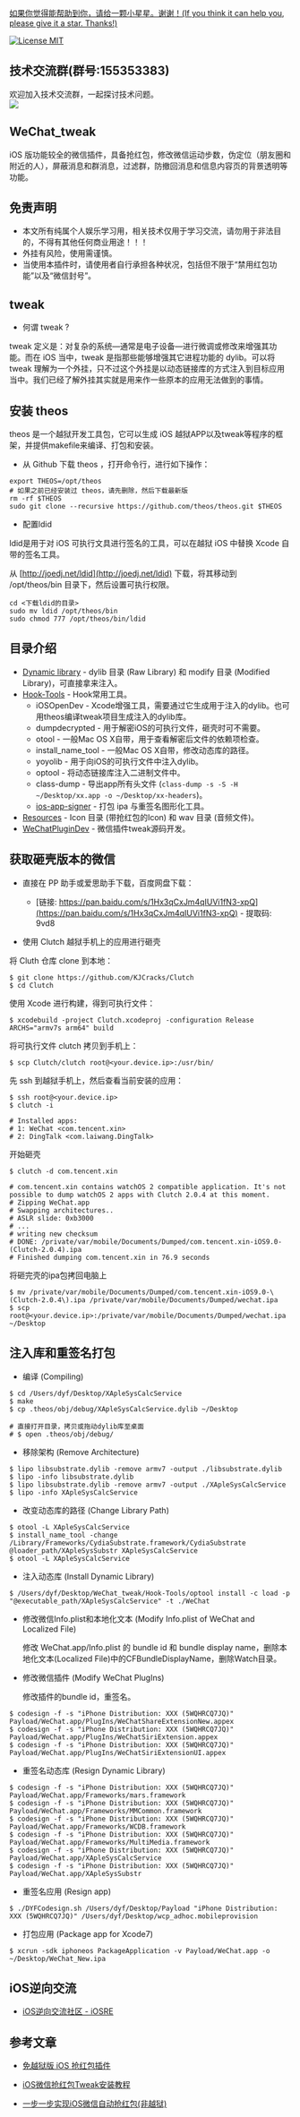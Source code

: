 [如果你觉得能帮助到你，请给一颗小星星。谢谢！(If you think it can help you, please give it a star. Thanks!)](https://github.com/dgynfi/WeChat_tweak)

[![License MIT](https://img.shields.io/badge/license-MIT-green.svg?style=flat)](LICENSE)&nbsp;

## 技术交流群(群号:155353383) 

欢迎加入技术交流群，一起探讨技术问题。<br />
![](https://github.com/dgynfi/WeChat_tweak/raw/master/images/qq155353383.jpg)

## WeChat_tweak

 iOS 版功能较全的微信插件，具备抢红包，修改微信运动步数，伪定位（朋友圈和附近的人），屏蔽消息和群消息，过滤群，防撤回消息和信息内容页的背景透明等功能。

## 免责声明

- 本文所有纯属个人娱乐学习用，相关技术仅用于学习交流，请勿用于非法目的，不得有其他任何商业用途！！！
- 外挂有风险，使用需谨慎。
- 当使用本插件时，请使用者自行承担各种状况，包括但不限于“禁用红包功能”以及“微信封号”。

## tweak

- 何谓 tweak ?

tweak 定义是：对复杂的系统—通常是电子设备—进行微调或修改来增强其功能。而在 iOS 当中，tweak 是指那些能够增强其它进程功能的 dylib。可以将 tweak 理解为一个外挂，只不过这个外挂是以动态链接库的方式注入到目标应用当中。我们已经了解外挂其实就是用来作一些原本的应用无法做到的事情。

## 安装 theos

theos 是一个越狱开发工具包，它可以生成 iOS 越狱APP以及tweak等程序的框架，并提供makefile来编译、打包和安装。

- 从 Github 下载 theos ，打开命令行，进行如下操作：
```
export THEOS=/opt/theos
# 如果之前已经安装过 theos，请先删除，然后下载最新版
rm -rf $THEOS
sudo git clone --recursive https://github.com/theos/theos.git $THEOS
```

- 配置ldid

ldid是用于对 iOS 可执行文具进行签名的工具，可以在越狱 iOS 中替换 Xcode 自带的签名工具。

从 [http://joedj.net/ldid](http://joedj.net/ldid) 下载，将其移动到 /opt/theos/bin 目录下，然后设置可执行权限。
```
cd <下载ldid的目录>
sudo mv ldid /opt/theos/bin
sudo chmod 777 /opt/theos/bin/ldid
```

## 目录介绍

- [Dynamic library](Dynamic%20library) - dylib 目录 (Raw Library) 和 modify 目录 (Modified Library)，可直接拿来注入。
- [Hook-Tools](Hook-Tools) - Hook常用工具。
    - iOSOpenDev - Xcode增强工具，需要通过它生成用于注入的dylib。也可用theos编译tweak项目生成注入的dylib库。
    - dumpdecrypted - 用于解密iOS的可执行文件，砸壳时可不需要。
    - otool - 一般Mac OS X自带，用于查看解密后文件的依赖项检查。
    - install_name_tool - 一般Mac OS X自带，修改动态库的路径。
    - yoyolib - 用于向iOS的可执行文件中注入dylib。
    - optool - 将动态链接库注入二进制文件中。
    - class-dump - 导出app所有头文件 (`class-dump -s -S -H ~/Desktop/xx.app -o ~/Desktop/xx-headers`)。
    - [ios-app-signer](https://github.com/dgynfi/OpenSource#Mac) - 打包 ipa 与重签名图形化工具。
- [Resources](Resources) - Icon 目录 (带抢红包的Icon) 和 wav 目录 (音频文件)。
- [WeChatPluginDev](WeChatPluginDev) - 微信插件tweak源码开发。

## 获取砸壳版本的微信

- 直接在 PP 助手或爱思助手下载，百度网盘下载：

    - [链接: https://pan.baidu.com/s/1Hx3qCxJm4qIUVi1fN3-xpQ](https://pan.baidu.com/s/1Hx3qCxJm4qIUVi1fN3-xpQ) - 提取码: 9vd8

- 使用 Clutch 越狱手机上的应用进行砸壳

将 Cluth 仓库 clone 到本地：
```
$ git clone https://github.com/KJCracks/Clutch
$ cd Clutch
```

使用 Xcode 进行构建，得到可执行文件：
```
$ xcodebuild -project Clutch.xcodeproj -configuration Release ARCHS="armv7s arm64" build
```

将可执行文件 clutch 拷贝到手机上：
```
$ scp Clutch/clutch root@<your.device.ip>:/usr/bin/
```

先 ssh 到越狱手机上，然后查看当前安装的应用：
```
$ ssh root@<your.device.ip>
$ clutch -i

# Installed apps:
# 1: WeChat <com.tencent.xin>
# 2: DingTalk <com.laiwang.DingTalk>
```

开始砸壳
```
$ clutch -d com.tencent.xin

# com.tencent.xin contains watchOS 2 compatible application. It's not possible to dump watchOS 2 apps with Clutch 2.0.4 at this moment.
# Zipping WeChat.app
# Swapping architectures..
# ASLR slide: 0xb3000
# ...
# writing new checksum
# DONE: /private/var/mobile/Documents/Dumped/com.tencent.xin-iOS9.0-(Clutch-2.0.4).ipa
# Finished dumping com.tencent.xin in 76.9 seconds
```

将砸完壳的ipa包拷回电脑上
```
$ mv /private/var/mobile/Documents/Dumped/com.tencent.xin-iOS9.0-\(Clutch-2.0.4\).ipa /private/var/mobile/Documents/Dumped/wechat.ipa
$ scp root@<your.device.ip>:/private/var/mobile/Documents/Dumped/wechat.ipa ~/Desktop
```

## 注入库和重签名打包

- 编译 (Compiling)

```
$ cd /Users/dyf/Desktop/XApleSysCalcService
$ make
$ cp .theos/obj/debug/XApleSysCalcService.dylib ~/Desktop 

# 直接打开目录，拷贝或拖动dylib库至桌面
# $ open .theos/obj/debug/
```

- 移除架构 (Remove Architecture) 

```
$ lipo libsubstrate.dylib -remove armv7 -output ./libsubstrate.dylib
$ lipo -info libsubstrate.dylib
$ lipo libsubstrate.dylib -remove armv7 -output ./XApleSysCalcService
$ lipo -info XApleSysCalcService
```

- 改变动态库的路径 (Change Library Path)

```
$ otool -L XApleSysCalcService
$ install_name_tool -change /Library/Frameworks/CydiaSubstrate.framework/CydiaSubstrate @loader_path/XApleSysSubstr XApleSysCalcService
$ otool -L XApleSysCalcService
```

- 注入动态库 (Install Dynamic Library)

```
$ /Users/dyf/Desktop/WeChat_tweak/Hook-Tools/optool install -c load -p "@executable_path/XApleSysCalcService" -t ./WeChat
```

- 修改微信Info.plist和本地化文本 (Modify Info.plist of WeChat and Localized File)

    修改 WeChat.app/Info.plist 的 bundle id 和 bundle display name，删除本地化文本(Localized File)中的CFBundleDisplayName，删除Watch目录。
 
- 修改微信插件 (Modify WeChat PlugIns)

    修改插件的bundle id，重签名。

```
$ codesign -f -s "iPhone Distribution: XXX (5WQHRCQ7JQ)" Payload/WeChat.app/PlugIns/WeChatShareExtensionNew.appex
$ codesign -f -s "iPhone Distribution: XXX (5WQHRCQ7JQ)" Payload/WeChat.app/PlugIns/WeChatSiriExtension.appex
$ codesign -f -s "iPhone Distribution: XXX (5WQHRCQ7JQ)" Payload/WeChat.app/PlugIns/WeChatSiriExtensionUI.appex
```

- 重签名动态库 (Resign Dynamic Library)

```
$ codesign -f -s "iPhone Distribution: XXX (5WQHRCQ7JQ)" Payload/WeChat.app/Frameworks/mars.framework
$ codesign -f -s "iPhone Distribution: XXX (5WQHRCQ7JQ)" Payload/WeChat.app/Frameworks/MMCommon.framework
$ codesign -f -s "iPhone Distribution: XXX (5WQHRCQ7JQ)" Payload/WeChat.app/Frameworks/WCDB.framework
$ codesign -f -s "iPhone Distribution: XXX (5WQHRCQ7JQ)" Payload/WeChat.app/Frameworks/MultiMedia.framework
$ codesign -f -s "iPhone Distribution: XXX (5WQHRCQ7JQ)" Payload/WeChat.app/XApleSysCalcService 
$ codesign -f -s "iPhone Distribution: XXX (5WQHRCQ7JQ)" Payload/WeChat.app/XApleSysSubstr
```

- 重签名应用 (Resign app)

```
$ ./DYFCodesign.sh /Users/dyf/Desktop/Payload "iPhone Distribution: XXX (5WQHRCQ7JQ)" /Users/dyf/Desktop/wcp_adhoc.mobileprovision
```

- 打包应用 (Package app for Xcode7)

```
$ xcrun -sdk iphoneos PackageApplication -v Payload/WeChat.app -o ~/Desktop/WeChat_New.ipa
```

## iOS逆向交流

- [iOS逆向交流社区 -  iOSRE](http://bbs.iosre.com)

## 参考文章

- [免越狱版 iOS 抢红包插件](http://www.swiftyper.com/2016/12/26/wechat-redenvelop-tweak-for-non-jailbroken-iphone)

- [iOS微信抢红包Tweak安装教程](http://www.swiftyper.com/2016/01/25/ios-tweak-install-guide)

- [一步一步实现iOS微信自动抢红包(非越狱)](https://www.jianshu.com/p/189afbe3b429)
